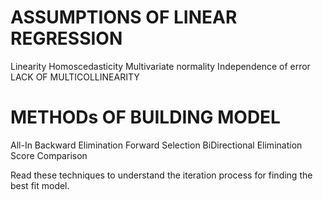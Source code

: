 ASSUMPTIONS OF LINEAR REGRESSION
=================

Linearity
Homoscedasticity
Multivariate normality
Independence of error
LACK OF MULTICOLLINEARITY

METHODs OF BUILDING MODEL
================

All-In
Backward Elimination
Forward Selection
BiDirectional Elimination
Score Comparison

Read these techniques to understand the iteration process for finding the best fit model.
